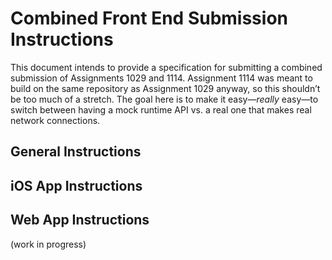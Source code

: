 # Combined Front End Submission Instructions
This document intends to provide a specification for submitting a combined submission of Assignments 1029 and 1114. Assignment 1114 was meant to build on the same repository as Assignment 1029 anyway, so this shouldn’t be too much of a stretch. The goal here is to make it easy—_really_ easy—to switch between having a mock runtime API vs. a real one that makes real network connections.

## General Instructions

## iOS App Instructions

## Web App Instructions

(work in progress)
